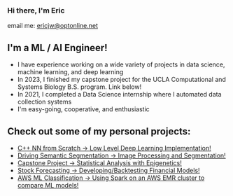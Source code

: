 ### Hi there, I'm Eric
email me: ericjw@optonline.net

## I'm a ML / AI Engineer!
- I have experience working on a wide variety of projects in data science, machine learning, and deep learning
- In 2023, I finished my capstone project for the UCLA Computational and Systems Biology B.S. program. Link below!
- In 2021, I completed a Data Science internship where I automated data collection systems
- I'm easy-going, cooperative, and enthusiastic

## Check out some of my personal projects:
* [C++ NN from Scratch -> Low Level Deep Learning Implementation!](https://github.com/ericw15/Cpp-Neural-Network-Scratch)
* [Driving Semantic Segmentation -> Image Processing and Segmentation!](https://github.com/ericw15/deep-learning-stock-forecasting)
* [Capstone Project -> Statistical Analysis with Epigenetics!](https://github.com/ericw15/Island-Foxes-Genomic-Flatlining/blob/main/M187%20Poster%20.pdf)
* [Stock Forecasting -> Developing/Backtesting Financial Models!](https://github.com/ericw15/driving-semantic-segmentation)
* [AWS ML Classification -> Using Spark on an AWS EMR cluster to compare ML models!](https://github.com/ericw15/spark-AWS)




<!--
**ericw15/ericw15** is a ✨ _special_ ✨ repository because its `README.md` (this file) appears on your GitHub profile.

Here are some ideas to get you started:

- 🔭 I’m currently working on ...
- 🌱 I’m currently learning ...
- 👯 I’m looking to collaborate on ...
- 🤔 I’m looking for help with ...
- 💬 Ask me about ...
- 📫 How to reach me: ...
- 😄 Pronouns: ...
- ⚡ Fun fact: ...
-->
